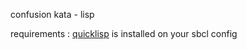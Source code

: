 confusion kata - lisp

requirements : [quicklisp](https://www.quicklisp.org/beta/) is installed on your sbcl config
